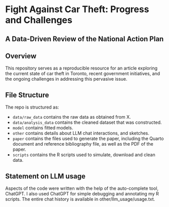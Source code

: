 # Fight Against Car Theft: Progress and Challenges 
## A Data-Driven Review of the National Action Plan

## Overview

This repository serves as a reproducible resource for an article exploring the current state of car theft in Toronto, recent government initiatives, and the ongoing challenges in addressing this pervasive issue.


## File Structure

The repo is structured as:

-   `data/raw_data` contains the raw data as obtained from X.
-   `data/analysis_data` contains the cleaned dataset that was constructed.
-   `model` contains fitted models. 
-   `other` contains details about LLM chat interactions, and sketches.
-   `paper` contains the files used to generate the paper, including the Quarto document and reference bibliography file, as well as the PDF of the paper. 
-   `scripts` contains the R scripts used to simulate, download and clean data.


## Statement on LLM usage

Aspects of the code were written with the help of the auto-complete tool, ChatGPT. 
I also used ChatGPT for simple debugging and annotating my R scripts.
The entire chat history is available in other/llm_usage/usage.txt.
